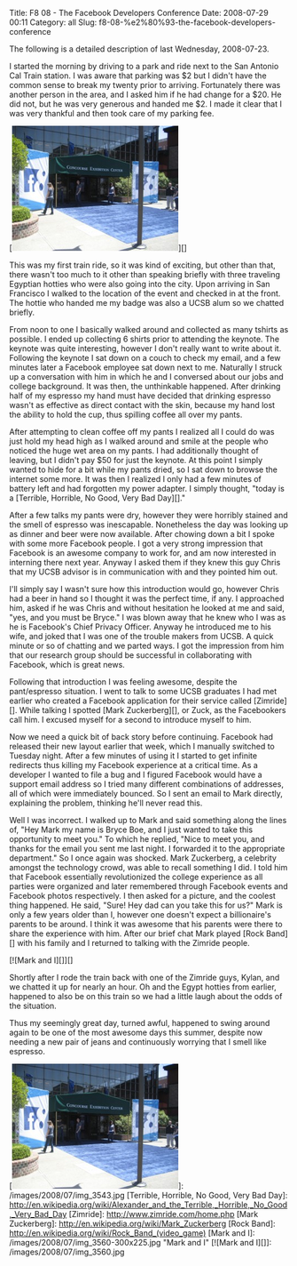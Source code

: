 Title: F8 08 - The Facebook Developers Conference
Date: 2008-07-29 00:11
Category: all
Slug: f8-08-%e2%80%93-the-facebook-developers-conference

The following is a detailed description of last Wednesday, 2008-07-23.

I started the morning by driving to a park and ride next to the San
Antonio Cal Train station. I was aware that parking was $2 but I didn't
have the common sense to break my twenty prior to arriving. Fortunately
there was another person in the area, and I asked him if he had change
for a $20. He did not, but he was very generous and handed me $2. I made
it clear that I was very thankful and then took care of my parking fee.

[![F8 08][]][]

This was my first train ride, so it was kind of exciting, but other than
that, there wasn't too much to it other than speaking briefly with three
traveling Egyptian hotties who were also going into the city. Upon
arriving in San Francisco I walked to the location of the event and
checked in at the front. The hottie who handed me my badge was also a
UCSB alum so we chatted briefly.

From noon to one I basically walked around and collected as many tshirts
as possible. I ended up collecting 6 shirts prior to attending the
keynote. The keynote was quite interesting, however I don't really want
to write about it. Following the keynote I sat down on a couch to check
my email, and a few minutes later a Facebook employee sat down next to
me. Naturally I struck up a conversation with him in which he and I
conversed about our jobs and college background. It was then, the
unthinkable happened. After drinking half of my espresso my hand must
have decided that drinking espresso wasn't as effective as direct
contact with the skin, because my hand lost the ability to hold the cup,
thus spilling coffee all over my pants.

After attempting to clean coffee off my pants I realized all I could do
was just hold my head high as I walked around and smile at the people
who noticed the huge wet area on my pants. I had additionally thought of
leaving, but I didn't pay $50 for just the keynote. At this point I
simply wanted to hide for a bit while my pants dried, so I sat down to
browse the internet some more. It was then I realized I only had a few
minutes of battery left and had forgotten my power adapter. I simply
thought, "today is a [Terrible, Horrible, No Good, Very Bad Day][]."

After a few talks my pants were dry, however they were horribly stained
and the smell of espresso was inescapable. Nonetheless the day was
looking up as dinner and beer were now available. After chowing down a
bit I spoke with some more Facebook people. I got a very strong
impression that Facebook is an awesome company to work for, and am now
interested in interning there next year. Anyway I asked them if they
knew this guy Chris that my UCSB advisor is in communication with and
they pointed him out.

I'll simply say I wasn't sure how this introduction would go, however
Chris had a beer in hand so I thought it was the perfect time, if any. I
approached him, asked if he was Chris and without hesitation he looked
at me and said, "yes, and you must be Bryce." I was blown away that he
knew who I was as he is Facebook's Chief Privacy Officer. Anyway he
introduced me to his wife, and joked that I was one of the trouble
makers from UCSB. A quick minute or so of chatting and we parted ways. I
got the impression from him that our research group should be successful
in collaborating with Facebook, which is great news.

Following that introduction I was feeling awesome, despite the
pant/espresso situation. I went to talk to some UCSB graduates I had met
earlier who created a Facebook application for their service called
[Zimride][]. While talking I spotted [Mark Zuckerberg][], or Zuck, as
the Facebookers call him. I excused myself for a second to introduce
myself to him.

Now we need a quick bit of back story before continuing. Facebook had
released their new layout earlier that week, which I manually switched
to Tuesday night. After a few minutes of using it I started to get
infinite redirects thus killing my Facebook experience at a critical
time. As a developer I wanted to file a bug and I figured Facebook would
have a support email address so I tried many different combinations of
addresses, all of which were immediately bounced. So I sent an email to
Mark directly, explaining the problem, thinking he'll never read this.

Well I was incorrect. I walked up to Mark and said something along the
lines of, "Hey Mark my name is Bryce Boe, and I just wanted to take
this opportunity to meet you." To which he replied, "Nice to meet
you, and thanks for the email you sent me last night. I forwarded it to
the appropriate department." So I once again was shocked. Mark
Zuckerberg, a celebrity amongst the technology crowd, was able to recall
something I did. I told him that Facebook essentially revolutionized the
college experience as all parties were organized and later remembered
through Facebook events and Facebook photos respectively. I then asked
for a picture, and the coolest thing happened. He said, "Sure! Hey dad
can you take this for us?" Mark is only a few years older than I,
however one doesn't expect a billionaire's parents to be around. I think
it was awesome that his parents were there to share the experience with
him. After our brief chat Mark played [Rock Band][] with his family and
I returned to talking with the Zimride people.

[![Mark and I][]][]

Shortly after I rode the train back with one of the Zimride guys, Kylan,
and we chatted it up for nearly an hour. Oh and the Egypt hotties from
earlier, happened to also be on this train so we had a little laugh
about the odds of the situation.

Thus my seemingly great day, turned awful, happened to swing around
again to be one of the most awesome days this summer, despite now
needing a new pair of jeans and continuously worrying that I smell like
espresso.

  [F8 08]: /images/2008/07/img_3543-300x225.jpg
    "F8 08"
  [![F8 08][]]: /images/2008/07/img_3543.jpg
  [Terrible, Horrible, No Good, Very Bad Day]: http://en.wikipedia.org/wiki/Alexander_and_the_Terrible,_Horrible,_No_Good,_Very_Bad_Day
  [Zimride]: http://www.zimride.com/home.php
  [Mark Zuckerberg]: http://en.wikipedia.org/wiki/Mark_Zuckerberg
  [Rock Band]: http://en.wikipedia.org/wiki/Rock_Band_(video_game)
  [Mark and I]: /images/2008/07/img_3560-300x225.jpg
    "Mark and I"
  [![Mark and I][]]: /images/2008/07/img_3560.jpg
